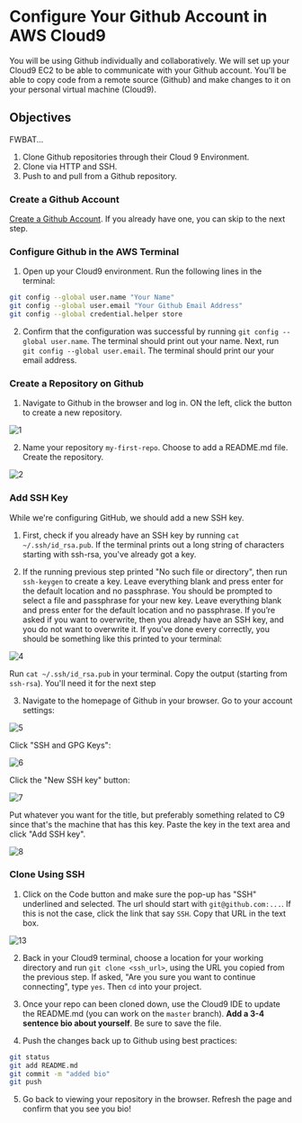 # Configure Your Github Account in AWS Cloud9

You will be using Github individually and collaboratively. We will set up your Cloud9
EC2 to be able to communicate with your Github account. You'll be able to copy code from a
remote source (Github) and make changes to it on your personal virtual machine (Cloud9).

## Objectives
FWBAT...
1. Clone Github repositories through their Cloud 9 Environment.
2. Clone via HTTP and SSH.
3. Push to and pull from a Github repository.

### Create a Github Account

[Create a Github Account](https://github.com/join). If you already have one, you can skip to the next step.

### Configure Github in the AWS Terminal

1. Open up your Cloud9 environment. Run the following lines in the terminal:

```sh
git config --global user.name "Your Name"
git config --global user.email "Your Github Email Address"
git config --global credential.helper store
```

2. Confirm that the configuration was successful by running `git config --global user.name`. The terminal should print out your name. Next, run `git config --global user.email`. The terminal should print our your email address.

### Create a Repository on Github

1. Navigate to Github in the browser and log in. ON the left, click the button to create a new repository.

![1](./assets/1.png)

2. Name your repository `my-first-repo`. Choose to add a README.md file. Create the repository.

![2](./assets/2.png)

### Add SSH Key

While we're configuring GitHub, we should add a new SSH key. 

1. First, check if you already have an SSH key by running `cat ~/.ssh/id_rsa.pub`. If the terminal prints out a long string of characters starting with ssh-rsa, you've already got a key.

2. If the running previous step printed "No such file or directory", then run `ssh-keygen` to create a key. Leave everything blank and press enter for the default location and no passphrase. You should be prompted to select a file and passphrase for your new key. Leave everything blank and press enter for the default location and no passphrase. If you’re asked if you want to overwrite, then you already have an SSH key, and you do not want to overwrite it. If you've done every correctly, you should be something like this printed to your terminal:

![4](./assets/4.png)

Run `cat ~/.ssh/id_rsa.pub` in your terminal. Copy the output (starting from `ssh-rsa`). You'll need it for the next step

3. Navigate to the homepage of Github in your browser. Go to your account settings:

![5](./assets/5.png)

Click "SSH and GPG Keys":

![6](./assets/6.png)

Click the "New SSH key" button:

![7](./assets/7.png)

Put whatever you want for the title, but preferably something related to C9 since that's the machine that has this key. Paste the key in the text area and click "Add SSH key".

![8](./assets/8.png)

### Clone Using SSH

1. Click on the Code button and make sure the pop-up has "SSH" underlined and selected. The url should start with `git@github.com:...`. If this is not the case, click the link that say `SSH`. Copy that URL in the text box.

![13](./assets/13.png)

2. Back in your Cloud9 terminal, choose a location for your working directory and run `git clone <ssh_url>`, using the URL you copied from the previous step. If asked, "Are you sure you want to continue connecting", type `yes`. Then `cd` into your project. 

3. Once your repo can been cloned down, use the Cloud9 IDE to update the README.md (you can work on the `master` branch). **Add a 3-4 sentence bio about yourself**. Be sure to save the file.

4. Push the changes back up to Github using best practices:
```sh
git status
git add README.md
git commit -m "added bio"
git push
```
5. Go back to viewing your repository in the browser. Refresh the page and confirm that you see you bio!
